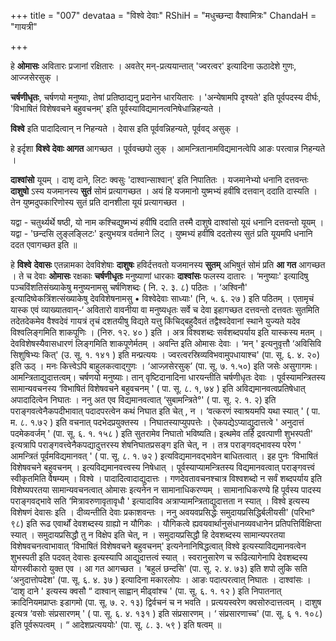 +++
title = "007"
devataa = "विश्वे देवाः"
RShiH = "मधुच्छन्दा वैश्वामित्रः"
ChandaH = "गायत्री"

+++


हे **ओमासः** अवितारः प्रजानां रक्षितारः । अवतेर् मन्-प्रत्ययान्तात् 'ज्वरत्वर' इत्यादिना ऊठादेशे गुणः, आज्जसेरसुक् । 

**चर्षणीधृतः**, चर्षणयो मनुष्याः, तेषां प्रतिष्ठाद्यनु प्रदानेन धारयितारः । 'अन्येषामपि दृश्यते' इति पूर्वपदस्य दीर्घः, 'विभाषितं विशेषवचने बहुवचनम्' इति पूर्वस्याविद्यमानत्वनिषेधान्निहन्यते । 

**विश्वे** इति पादादित्वान् न निहन्यते । देवास इति पूर्ववन्निहन्यते, पूर्ववद् असुक् । 

हे इर्दृशा **विश्वे देवाः आगत** आगच्छत । पूर्ववच्छपो लुक् । आमन्त्रितानामविद्यमानत्वेपि आङः परत्वान्न निहन्यते । 

**दाश्वांसो** यूयम् । दाशृ दाने, लिटः क्वसुः 'दाश्वान्साश्वान्' इति निपातितः । यजमानेभ्यो धनानि दत्तवन्तः **दाशुषो** ऽस्य यजमानस्य **सुतं** सोमं प्रत्यागच्छत । अयं हि यजमानो युष्मभ्यं हवींषि दत्तवान् ददाति दास्यति । तेन युष्मदुपकारिणोस्य सुतं प्रति दानशीला यूयं प्रत्यागच्छत । 

यद्वा - चतुर्थ्यर्थे षष्ठी, यो नाम कश्चिद्युष्मभ्यं हवींषि ददाति तस्मै दाशुषे दाश्वांसो यूयं धनानि दत्तवन्तो यूयम् । यद्वा - 'छन्दसि लुङ्लङ्लिटः' इत्युभयत्र वर्तमाने लिट् । युष्मभ्यं हवींषि ददतोस्य सुतं प्रति यूयमपि धनानि ददत एवागच्छत इति ॥

हे **विश्वे** **देवासः** एतन्नामका देवविशेषाः **दाशुषः** हविर्दत्तवतो यजमानस्य **सुतम्** अभिषुतं सोमं प्रति **आ** **गत** आगच्छत । ते च देवाः **ओमासः** रक्षकाः **चर्षणीधृतः** मनुष्याणां धारकाः **दाश्वांसः** फलस्य दातारः । ‘मनुष्याः' इत्यादिषु पञ्चविंशतिसंख्याकेषु मनुष्यनामसु चर्षणिशब्दः ( नि. २. ३. ८) पठितः । ‘अश्विनौ' इत्यादिष्वेकत्रिंशत्संख्याकेषु देवविशेषनामसु • विश्वेदेवाः साध्याः' (नि, ५. ६. २७ ) इति पठितम् । एतामृचं यास्क एवं व्याख्यातवान्-‘ अवितारो वावनीया वा मनुष्यधृतः सर्वे च देवा इहागच्छत दत्तवन्तो दत्तवतः सुतमिति तदेतदेकमेव वैश्वदेवं गायत्रं तृचं दशतयीषु विद्यते यत्तु किंचिद्बहुदैवतं तद्वैश्वदेवानां स्थाने युज्यते यदेव विश्वलिङ्गमिति शाकपूणिः । (निरु. १२. ४० ) इति । अत्र विश्वशब्दः सर्वशब्दपर्याय इति यास्कस्य मतम् । देवविशेषस्यैवासधारणं लिङ्गमिति शाकपूणेर्मतम् । अवन्ति इति ओमासः देवाः । ‘मन् ' इत्यनुवृत्तौ ‘अविसिवि सिशुषिभ्यः कित्' (उ. सू. १. १४१ ) इति मन्प्रत्ययः । ज्वरत्वरस्रिव्यविभवामुपधायाश्च' (पा. सू. ६. ४. २०) इति ऊठ् । मनः कित्त्वेऽपि बाहुलकत्वाद्गुणः । ‘आज्ज़सेरसुक्’ (पा. सू. ७. १.५०) इति जसेः असुगागमः। आमन्त्रिताद्युदात्तत्वम्। चर्षणयो मनुष्याः। तान् वृष्टिदानादिना धारयन्तीति चर्षणीधृतः देवाः । पूर्वस्यामन्त्रितस्य सामान्यवचनस्य ‘विभाषितं विशेषवचने बहुवचनम् ' ( पा. सू. ८. १, ७४ ) इति अविद्यमानवत्वप्रतिषेधात् अपादादित्वेन निघातः । ननु अत एव विद्यमानवत्वात् ‘सुबामन्त्रिते°' ( पा. सू. २. १. २) इति पराङ्गवत्वेनैकपदीभावात् पदादपरत्वेन कथं निघात इति चेत् , न । ‘वत्करणं स्वाश्रयमपि यथा स्यात् ' ( पा. म. ८. १.७२ ) इति वचनात् पदभेदप्रयुक्तस्य । निघातस्याप्युपपत्तेः । ऐकपद्येऽप्याद्युदात्तत्वे ' अनुदात्तं पदमेकवर्जम् ' (पा. सू. ६. १. १५८ ) इति सुतरामेव निघातो भविष्यति। इत्थमेव तर्हि द्रवत्पाणी शुभस्पती' इत्यत्रापि पराङ्गवत्त्वेनैकपद्यादुत्तरस्य शेषनिघातप्रसङ्ग इति चेत्, न । तत्र पराङ्गवद्भावस्य परेण ' आमन्त्रितं पूर्वमविद्यमानवत् ' ( पा. सू. ८. १. ७२ ) इत्यविद्यमानवद्भावेन बाधितत्वात् । इह पुनः ‘विभाषितं विशेषवचने बहुवचनम् । इत्यविद्यमानवत्त्वस्य निषेधात् । पूर्वस्याप्यामन्त्रितस्य विद्यमानवत्वात् पराङ्गवत्त्वं स्वीकृतमिति वैषम्यम् । विश्वे । पादादित्वादाद्युदात्तः । गणदेवतावचनश्चात्र विश्वशब्दो न सर्वं शब्दपर्याय इति विशेष्यपरतया सामान्यवचनत्वात् ओमासः इत्यनेन न सामानाधिकरण्यम् । सामानाधिकरण्ये हि पूर्वस्य पादस्य पराङ्गवद्भावे सति ‘मित्रावरुणावृतावृधौ ' इत्यादाविव अत्राप्यामन्त्रिताद्युदात्तता न स्यात् । विश्वे इत्यस्य विशेषणं देवासः इति । दीव्यन्तीति देवाः प्रकाशवन्तः । ननु अवयवप्रसिद्धेः समुदायप्रसिद्धिर्बलीयसी' (परिभा° ९८) इति रूढ एवार्थों देवशब्दस्य ग्राह्यो न यौगिकः । यौगिकत्वे ह्यवयवार्थानुसंधानव्यवधानेन प्रतिपत्तिर्विक्षिप्ता स्यात् । समुदायप्रसिद्धौ तु न विक्षेप इति चेत्, न । समुदायप्रसिद्धौ हि देवशब्दस्य सामान्यपरतया विशेषवचनत्वाभावात् ‘विभाषितं विशेषवचने बहुवचनम्' इत्यनेनानिषिद्धत्वात् विश्वे इत्यस्याविद्यमानवत्वेन शुभस्पती इति पदवत् देवासः इत्यस्यापि आद्युदात्तत्वं स्यात् । स्वरानुसारेण च रूढित्यागेनापि देवशब्दस्य योगस्वीकारो युक्त एव । आ गत आगच्छत । ‘बहुलं छन्दसि' (पा. सू. २. ४. ७३) इति शपो लुकि सति ‘अनुदात्तोपदेश' (पा. सू. ६. ४. ३७ ) इत्यादिना मकारलोपः । आङः पदात्परत्वात् निघातः । दाश्वांसः । ‘दाशृ दाने ' इत्यस्य क्वसौ “ दाश्वान् साह्वान् मीढ्वांश्च ' (पा. सू. ६. १. १२ ) इति निपातनात् क्रादिनियमप्राप्तः इडागमो (पा. सू. ७. २. १३) द्विर्वचनं च न भवति । प्रत्ययस्वरेण क्वसोरुदात्तत्वम् । दाशुष इत्यत्र ‘वसोः संप्रसारणम् ' ( पा. सू. ६. ४. १३१ ) इति संप्रसारणम् । ‘ संप्रसारणाच्च' (पा. सू. ६ १. १०८) इति पूर्वरूपत्वम् । “ आदेशप्रत्यययोः' (पा. सू. ८. ३. ५९ ) इति षत्वम् ॥